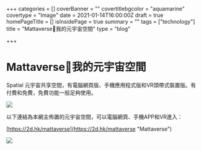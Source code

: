 +++
categories = []
coverBanner = ""
covertitlebgcolor = "aquamarine"
covertype = "Image"
date = 2021-01-14T16:00:00Z
draft = true
homePageTitle = []
isInsidePage = true
summary = ""
tags = ["technology"]
title = "Mattaverse🌌我的元宇宙空間"
type = "blog"

+++
# Mattaverse🌌我的元宇宙空間

Spatial 元宇宙共享空間，有電腦網頁版、手機應用程式版和VR頭帶式裝置版。有付費和免費，免費功能一般足夠使用。

![](/assets/snipaste_2022-04-17_15-10-01.jpg)

以下連結為本網主佈置的元宇宙空間，可以電腦網頁、手機APP和VR進入：

[https://2d.hk/mattaverse](https://2d.hk/mattaverse "Mattaverse")

![](/assets/snipaste_2022-04-17_15-19-26.jpg)